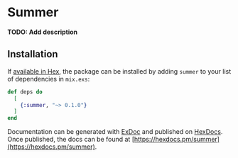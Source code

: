 # Summer

**TODO: Add description**

## Installation

If [available in Hex](https://hex.pm/docs/publish), the package can be installed
by adding `summer` to your list of dependencies in `mix.exs`:

```elixir
def deps do
  [
    {:summer, "~> 0.1.0"}
  ]
end
```

Documentation can be generated with [ExDoc](https://github.com/elixir-lang/ex_doc)
and published on [HexDocs](https://hexdocs.pm). Once published, the docs can
be found at [https://hexdocs.pm/summer](https://hexdocs.pm/summer).

